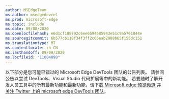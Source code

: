 ```yaml
---
author: MSEdgeTeam
ms.author: msedgedevrel
ms.prod: microsoft-edge
ms.topic: include
ms.date: 09/08/2020
ms.openlocfilehash: e6d1cf188792c6ee6594685943e51c9a5761844e
ms.sourcegitcommit: 6b577cb118f34f3ff2c65eab2908b65f155dc151
ms.translationtype: MT
ms.contentlocale: zh-CN
ms.lasthandoff: 09/09/2020
ms.locfileid: "11004098"
---
```

以下部分是您可能已错过的 Microsoft Edge DevTools 团队的公告列表。  请参阅公告以尝试 DevTools、Visual Studio 代码扩展等中的新功能。  若要随时了解开发人员工具中的所有最新功能和最新功能，请下载 [Microsoft edge 预览频道][MicrosoftEdgePreviewChannels] 并 [关注 Twitter 上的 microsoft edge DevTools 团队][EdgeDevToolsTwitterAccount]。  

<!-- links -->  

[MicrosoftEdgePreviewChannels]: https://www.microsoftedgeinsider.com/download "Microsoft Edge 预览频道"  

[EdgeDevToolsTwitterAccount]: https://twitter.com/EdgeDevTools "@EdgeDevTools Twitter 帐户"  
